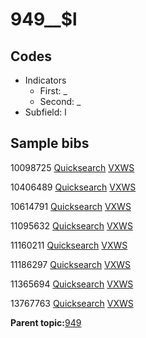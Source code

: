 # 949\_\_$l

## Codes

-   Indicators
    -   First: \_
    -   Second: \_
-   Subfield: l

## Sample bibs

10098725 [Quicksearch](https://search.library.yale.edu/catalog/10098725) [VXWS](http://prodorbis.library.yale.edu:7014/vxws/GetHoldingsService?bibId=10098725)

10406489 [Quicksearch](https://search.library.yale.edu/catalog/10406489) [VXWS](http://prodorbis.library.yale.edu:7014/vxws/GetHoldingsService?bibId=10406489)

10614791 [Quicksearch](https://search.library.yale.edu/catalog/10614791) [VXWS](http://prodorbis.library.yale.edu:7014/vxws/GetHoldingsService?bibId=10614791)

11095632 [Quicksearch](https://search.library.yale.edu/catalog/11095632) [VXWS](http://prodorbis.library.yale.edu:7014/vxws/GetHoldingsService?bibId=11095632)

11160211 [Quicksearch](https://search.library.yale.edu/catalog/11160211) [VXWS](http://prodorbis.library.yale.edu:7014/vxws/GetHoldingsService?bibId=11160211)

11186297 [Quicksearch](https://search.library.yale.edu/catalog/11186297) [VXWS](http://prodorbis.library.yale.edu:7014/vxws/GetHoldingsService?bibId=11186297)

11365694 [Quicksearch](https://search.library.yale.edu/catalog/11365694) [VXWS](http://prodorbis.library.yale.edu:7014/vxws/GetHoldingsService?bibId=11365694)

13767763 [Quicksearch](https://search.library.yale.edu/catalog/13767763) [VXWS](http://prodorbis.library.yale.edu:7014/vxws/GetHoldingsService?bibId=13767763)

**Parent topic:**[949](../../tags/949/949.md)

